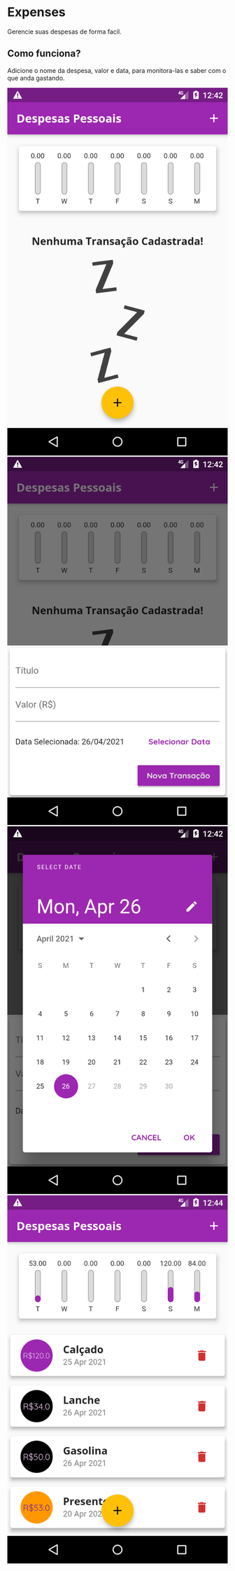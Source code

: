 # Expenses

Gerencie suas despesas de forma facil.

## Como funciona?

Adicione o nome da despesa, valor e data, para monitora-las e saber com o que anda gastando.

<img src="readme/1.png"/> 
<img src="readme/2.png"/>
<img src="readme/3.png"/>
<img src="readme/4.png"/>